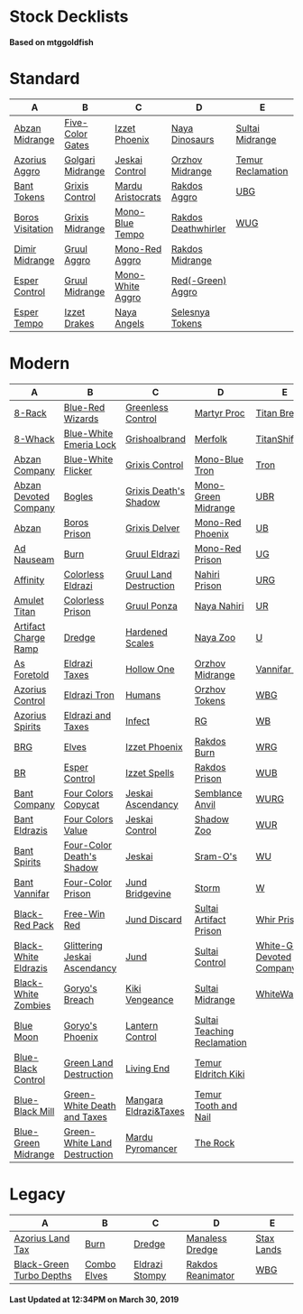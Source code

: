 # Stock Decklists
#### Based on mtggoldfish


# Standard

|                                 A                                  |                                 B                                  |                                  C                                   |                                    D                                     |                                  E                                   |
|--------------------------------------------------------------------|--------------------------------------------------------------------|----------------------------------------------------------------------|--------------------------------------------------------------------------|----------------------------------------------------------------------|
|[Abzan Midrange](./mtggoldfish/Standard/decks/Abzan_Midrange.md)    |[Five-Color Gates](./mtggoldfish/Standard/decks/Five-Color_Gates.md)|[Izzet Phoenix](./mtggoldfish/Standard/decks/Izzet_Phoenix.md)        |[Naya Dinosaurs](./mtggoldfish/Standard/decks/Naya_Dinosaurs.md)          |[Sultai Midrange](./mtggoldfish/Standard/decks/Sultai_Midrange.md)    |
|[Azorius Aggro](./mtggoldfish/Standard/decks/Azorius_Aggro.md)      |[Golgari Midrange](./mtggoldfish/Standard/decks/Golgari_Midrange.md)|[Jeskai Control](./mtggoldfish/Standard/decks/Jeskai_Control.md)      |[Orzhov Midrange](./mtggoldfish/Standard/decks/Orzhov_Midrange.md)        |[Temur Reclamation](./mtggoldfish/Standard/decks/Temur_Reclamation.md)|
|[Bant Tokens](./mtggoldfish/Standard/decks/Bant_Tokens.md)          |[Grixis Control](./mtggoldfish/Standard/decks/Grixis_Control.md)    |[Mardu Aristocrats](./mtggoldfish/Standard/decks/Mardu_Aristocrats.md)|[Rakdos Aggro](./mtggoldfish/Standard/decks/Rakdos_Aggro.md)              |[UBG](./mtggoldfish/Standard/decks/UBG.md)                            |
|[Boros Visitation](./mtggoldfish/Standard/decks/Boros_Visitation.md)|[Grixis Midrange](./mtggoldfish/Standard/decks/Grixis_Midrange.md)  |[Mono-Blue Tempo](./mtggoldfish/Standard/decks/Mono-Blue_Tempo.md)    |[Rakdos Deathwhirler](./mtggoldfish/Standard/decks/Rakdos_Deathwhirler.md)|[WUG](./mtggoldfish/Standard/decks/WUG.md)                            |
|[Dimir Midrange](./mtggoldfish/Standard/decks/Dimir_Midrange.md)    |[Gruul Aggro](./mtggoldfish/Standard/decks/Gruul_Aggro.md)          |[Mono-Red Aggro](./mtggoldfish/Standard/decks/Mono-Red_Aggro.md)      |[Rakdos Midrange](./mtggoldfish/Standard/decks/Rakdos_Midrange.md)        |                                                                      |
|[Esper Control](./mtggoldfish/Standard/decks/Esper_Control.md)      |[Gruul Midrange](./mtggoldfish/Standard/decks/Gruul_Midrange.md)    |[Mono-White Aggro](./mtggoldfish/Standard/decks/Mono-White_Aggro.md)  |[Red(-Green) Aggro](./mtggoldfish/Standard/decks/Red(-Green)_Aggro.md)    |                                                                      |
|[Esper Tempo](./mtggoldfish/Standard/decks/Esper_Tempo.md)          |[Izzet Drakes](./mtggoldfish/Standard/decks/Izzet_Drakes.md)        |[Naya Angels](./mtggoldfish/Standard/decks/Naya_Angels.md)            |[Selesnya Tokens](./mtggoldfish/Standard/decks/Selesnya_Tokens.md)        |                                                                      |


# Modern

|                                     A                                      |                                            B                                             |                                         C                                          |                                           D                                            |                                           E                                            |
|----------------------------------------------------------------------------|------------------------------------------------------------------------------------------|------------------------------------------------------------------------------------|----------------------------------------------------------------------------------------|----------------------------------------------------------------------------------------|
|[8-Rack](./mtggoldfish/Modern/decks/8-Rack.md)                              |[Blue-Red Wizards](./mtggoldfish/Modern/decks/Blue-Red_Wizards.md)                        |[Greenless Control](./mtggoldfish/Modern/decks/Greenless_Control.md)                |[Martyr Proc](./mtggoldfish/Modern/decks/Martyr_Proc.md)                                |[Titan Breach](./mtggoldfish/Modern/decks/Titan_Breach.md)                              |
|[8-Whack](./mtggoldfish/Modern/decks/8-Whack.md)                            |[Blue-White Emeria Lock](./mtggoldfish/Modern/decks/Blue-White_Emeria_Lock.md)            |[Grishoalbrand](./mtggoldfish/Modern/decks/Grishoalbrand.md)                        |[Merfolk](./mtggoldfish/Modern/decks/Merfolk.md)                                        |[TitanShift](./mtggoldfish/Modern/decks/TitanShift.md)                                  |
|[Abzan Company](./mtggoldfish/Modern/decks/Abzan_Company.md)                |[Blue-White Flicker](./mtggoldfish/Modern/decks/Blue-White_Flicker.md)                    |[Grixis Control](./mtggoldfish/Modern/decks/Grixis_Control.md)                      |[Mono-Blue Tron](./mtggoldfish/Modern/decks/Mono-Blue_Tron.md)                          |[Tron](./mtggoldfish/Modern/decks/Tron.md)                                              |
|[Abzan Devoted Company](./mtggoldfish/Modern/decks/Abzan_Devoted_Company.md)|[Bogles](./mtggoldfish/Modern/decks/Bogles.md)                                            |[Grixis Death's Shadow](./mtggoldfish/Modern/decks/Grixis_Death's_Shadow.md)        |[Mono-Green Midrange](./mtggoldfish/Modern/decks/Mono-Green_Midrange.md)                |[UBR](./mtggoldfish/Modern/decks/UBR.md)                                                |
|[Abzan](./mtggoldfish/Modern/decks/Abzan.md)                                |[Boros Prison](./mtggoldfish/Modern/decks/Boros_Prison.md)                                |[Grixis Delver](./mtggoldfish/Modern/decks/Grixis_Delver.md)                        |[Mono-Red Phoenix](./mtggoldfish/Modern/decks/Mono-Red_Phoenix.md)                      |[UB](./mtggoldfish/Modern/decks/UB.md)                                                  |
|[Ad Nauseam](./mtggoldfish/Modern/decks/Ad_Nauseam.md)                      |[Burn](./mtggoldfish/Modern/decks/Burn.md)                                                |[Gruul Eldrazi](./mtggoldfish/Modern/decks/Gruul_Eldrazi.md)                        |[Mono-Red Prison](./mtggoldfish/Modern/decks/Mono-Red_Prison.md)                        |[UG](./mtggoldfish/Modern/decks/UG.md)                                                  |
|[Affinity](./mtggoldfish/Modern/decks/Affinity.md)                          |[Colorless Eldrazi](./mtggoldfish/Modern/decks/Colorless_Eldrazi.md)                      |[Gruul Land Destruction](./mtggoldfish/Modern/decks/Gruul_Land_Destruction.md)      |[Nahiri Prison](./mtggoldfish/Modern/decks/Nahiri_Prison.md)                            |[URG](./mtggoldfish/Modern/decks/URG.md)                                                |
|[Amulet Titan](./mtggoldfish/Modern/decks/Amulet_Titan.md)                  |[Colorless Prison](./mtggoldfish/Modern/decks/Colorless_Prison.md)                        |[Gruul Ponza](./mtggoldfish/Modern/decks/Gruul_Ponza.md)                            |[Naya Nahiri](./mtggoldfish/Modern/decks/Naya_Nahiri.md)                                |[UR](./mtggoldfish/Modern/decks/UR.md)                                                  |
|[Artifact Charge Ramp](./mtggoldfish/Modern/decks/Artifact_Charge_Ramp.md)  |[Dredge](./mtggoldfish/Modern/decks/Dredge.md)                                            |[Hardened Scales](./mtggoldfish/Modern/decks/Hardened_Scales.md)                    |[Naya Zoo](./mtggoldfish/Modern/decks/Naya_Zoo.md)                                      |[U](./mtggoldfish/Modern/decks/U.md)                                                    |
|[As Foretold](./mtggoldfish/Modern/decks/As_Foretold.md)                    |[Eldrazi Taxes](./mtggoldfish/Modern/decks/Eldrazi_Taxes.md)                              |[Hollow One](./mtggoldfish/Modern/decks/Hollow_One.md)                              |[Orzhov Midrange](./mtggoldfish/Modern/decks/Orzhov_Midrange.md)                        |[Vannifar Pod](./mtggoldfish/Modern/decks/Vannifar_Pod.md)                              |
|[Azorius Control](./mtggoldfish/Modern/decks/Azorius_Control.md)            |[Eldrazi Tron](./mtggoldfish/Modern/decks/Eldrazi_Tron.md)                                |[Humans](./mtggoldfish/Modern/decks/Humans.md)                                      |[Orzhov Tokens](./mtggoldfish/Modern/decks/Orzhov_Tokens.md)                            |[WBG](./mtggoldfish/Modern/decks/WBG.md)                                                |
|[Azorius Spirits](./mtggoldfish/Modern/decks/Azorius_Spirits.md)            |[Eldrazi and Taxes](./mtggoldfish/Modern/decks/Eldrazi_and_Taxes.md)                      |[Infect](./mtggoldfish/Modern/decks/Infect.md)                                      |[RG](./mtggoldfish/Modern/decks/RG.md)                                                  |[WB](./mtggoldfish/Modern/decks/WB.md)                                                  |
|[BRG](./mtggoldfish/Modern/decks/BRG.md)                                    |[Elves](./mtggoldfish/Modern/decks/Elves.md)                                              |[Izzet Phoenix](./mtggoldfish/Modern/decks/Izzet_Phoenix.md)                        |[Rakdos Burn](./mtggoldfish/Modern/decks/Rakdos_Burn.md)                                |[WRG](./mtggoldfish/Modern/decks/WRG.md)                                                |
|[BR](./mtggoldfish/Modern/decks/BR.md)                                      |[Esper Control](./mtggoldfish/Modern/decks/Esper_Control.md)                              |[Izzet Spells](./mtggoldfish/Modern/decks/Izzet_Spells.md)                          |[Rakdos Prison](./mtggoldfish/Modern/decks/Rakdos_Prison.md)                            |[WUB](./mtggoldfish/Modern/decks/WUB.md)                                                |
|[Bant Company](./mtggoldfish/Modern/decks/Bant_Company.md)                  |[Four Colors Copycat](./mtggoldfish/Modern/decks/Four_Colors_Copycat.md)                  |[Jeskai Ascendancy](./mtggoldfish/Modern/decks/Jeskai_Ascendancy.md)                |[Semblance Anvil](./mtggoldfish/Modern/decks/Semblance_Anvil.md)                        |[WURG](./mtggoldfish/Modern/decks/WURG.md)                                              |
|[Bant Eldrazis](./mtggoldfish/Modern/decks/Bant_Eldrazis.md)                |[Four Colors Value](./mtggoldfish/Modern/decks/Four_Colors_Value.md)                      |[Jeskai Control](./mtggoldfish/Modern/decks/Jeskai_Control.md)                      |[Shadow Zoo](./mtggoldfish/Modern/decks/Shadow_Zoo.md)                                  |[WUR](./mtggoldfish/Modern/decks/WUR.md)                                                |
|[Bant Spirits](./mtggoldfish/Modern/decks/Bant_Spirits.md)                  |[Four-Color Death's Shadow](./mtggoldfish/Modern/decks/Four-Color_Death's_Shadow.md)      |[Jeskai](./mtggoldfish/Modern/decks/Jeskai.md)                                      |[Sram-O's](./mtggoldfish/Modern/decks/Sram-O's.md)                                      |[WU](./mtggoldfish/Modern/decks/WU.md)                                                  |
|[Bant Vannifar](./mtggoldfish/Modern/decks/Bant_Vannifar.md)                |[Four-Color Prison](./mtggoldfish/Modern/decks/Four-Color_Prison.md)                      |[Jund Bridgevine](./mtggoldfish/Modern/decks/Jund_Bridgevine.md)                    |[Storm](./mtggoldfish/Modern/decks/Storm.md)                                            |[W](./mtggoldfish/Modern/decks/W.md)                                                    |
|[Black-Red Pack](./mtggoldfish/Modern/decks/Black-Red_Pack.md)              |[Free-Win Red](./mtggoldfish/Modern/decks/Free-Win_Red.md)                                |[Jund Discard](./mtggoldfish/Modern/decks/Jund_Discard.md)                          |[Sultai Artifact Prison](./mtggoldfish/Modern/decks/Sultai_Artifact_Prison.md)          |[Whir Prison](./mtggoldfish/Modern/decks/Whir_Prison.md)                                |
|[Black-White Eldrazis](./mtggoldfish/Modern/decks/Black-White_Eldrazis.md)  |[Glittering Jeskai Ascendancy](./mtggoldfish/Modern/decks/Glittering_Jeskai_Ascendancy.md)|[Jund](./mtggoldfish/Modern/decks/Jund.md)                                          |[Sultai Control](./mtggoldfish/Modern/decks/Sultai_Control.md)                          |[White-Green Devoted Company](./mtggoldfish/Modern/decks/White-Green_Devoted_Company.md)|
|[Black-White Zombies](./mtggoldfish/Modern/decks/Black-White_Zombies.md)    |[Goryo's Breach](./mtggoldfish/Modern/decks/Goryo's_Breach.md)                            |[Kiki Vengeance](./mtggoldfish/Modern/decks/Kiki_Vengeance.md)                      |[Sultai Midrange](./mtggoldfish/Modern/decks/Sultai_Midrange.md)                        |[WhiteWalkers](./mtggoldfish/Modern/decks/WhiteWalkers.md)                              |
|[Blue Moon](./mtggoldfish/Modern/decks/Blue_Moon.md)                        |[Goryo's Phoenix](./mtggoldfish/Modern/decks/Goryo's_Phoenix.md)                          |[Lantern Control](./mtggoldfish/Modern/decks/Lantern_Control.md)                    |[Sultai Teaching Reclamation](./mtggoldfish/Modern/decks/Sultai_Teaching_Reclamation.md)|                                                                                        |
|[Blue-Black Control](./mtggoldfish/Modern/decks/Blue-Black_Control.md)      |[Green Land Destruction](./mtggoldfish/Modern/decks/Green_Land_Destruction.md)            |[Living End](./mtggoldfish/Modern/decks/Living_End.md)                              |[Temur Eldritch Kiki](./mtggoldfish/Modern/decks/Temur_Eldritch_Kiki.md)                |                                                                                        |
|[Blue-Black Mill](./mtggoldfish/Modern/decks/Blue-Black_Mill.md)            |[Green-White Death and Taxes](./mtggoldfish/Modern/decks/Green-White_Death_and_Taxes.md)  |[Mangara Eldrazi&amp;Taxes](./mtggoldfish/Modern/decks/Mangara_Eldrazi&amp;Taxes.md)|[Temur Tooth and Nail](./mtggoldfish/Modern/decks/Temur_Tooth_and_Nail.md)              |                                                                                        |
|[Blue-Green Midrange](./mtggoldfish/Modern/decks/Blue-Green_Midrange.md)    |[Green-White Land Destruction](./mtggoldfish/Modern/decks/Green-White_Land_Destruction.md)|[Mardu Pyromancer](./mtggoldfish/Modern/decks/Mardu_Pyromancer.md)                  |[The Rock](./mtggoldfish/Modern/decks/The_Rock.md)                                      |                                                                                        |


# Legacy

|                                        A                                         |                           B                            |                              C                               |                                 D                                  |                          E                           |
|----------------------------------------------------------------------------------|--------------------------------------------------------|--------------------------------------------------------------|--------------------------------------------------------------------|------------------------------------------------------|
|[Azorius Land Tax](./mtggoldfish/Legacy/decks/Azorius_Land_Tax.md)                |[Burn](./mtggoldfish/Legacy/decks/Burn.md)              |[Dredge](./mtggoldfish/Legacy/decks/Dredge.md)                |[Manaless Dredge](./mtggoldfish/Legacy/decks/Manaless_Dredge.md)    |[Stax Lands](./mtggoldfish/Legacy/decks/Stax_Lands.md)|
|[Black-Green Turbo Depths](./mtggoldfish/Legacy/decks/Black-Green_Turbo_Depths.md)|[Combo Elves](./mtggoldfish/Legacy/decks/Combo_Elves.md)|[Eldrazi Stompy](./mtggoldfish/Legacy/decks/Eldrazi_Stompy.md)|[Rakdos Reanimator](./mtggoldfish/Legacy/decks/Rakdos_Reanimator.md)|[WBG](./mtggoldfish/Legacy/decks/WBG.md)              |



#### Last Updated at 12:34PM on March 30, 2019